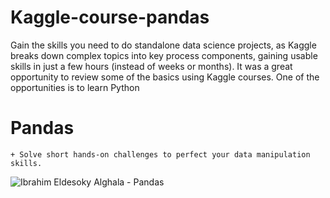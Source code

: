# Kaggle-course-pandas

Gain the skills you need to do standalone data science projects, as Kaggle breaks down complex topics into key process components,
gaining usable skills in just a few hours (instead of weeks or months).
It was a great opportunity to review some of the basics using Kaggle courses.
One of the opportunities is to learn Python

# Pandas

    + Solve short hands-on challenges to perfect your data manipulation skills.
![Ibrahim Eldesoky Alghala - Pandas](https://user-images.githubusercontent.com/101582700/184181484-701eb5bc-a4dc-4c9c-9685-114f3956b2fd.png)
